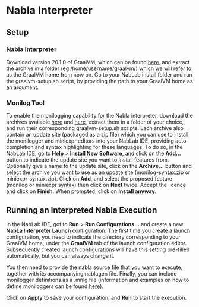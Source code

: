 # Nabla Interpreter

## Setup

### Nabla Interpreter

Download version 20.1.0 of GraalVM, which can be found [here](https://github.com/graalvm/graalvm-ce-builds/releases/tag/vm-20.1.0), and extract the archive in a folder (eg /home/username/graalvm/) which we will refer to as the GraalVM home from now on.
Go to your NabLab install folder and run the graalvm-setup.sh script, by providing the path to your GraalVM home as an argument.

### Monilog Tool

To enable the monilogging capability for the Nabla interpreter, download the archives available [here](https://github.com/gemoc/monilog/releases/tag/v1.0.0) and [here](https://github.com/gemoc/miniexpr/releases/tag/v1.0.0), extract them in a folder of your choice, and run their corresponding graalvm-setup.sh scripts.
Each archive also contain an update site (packaged as a zip file) which you can use to install the monilogger and miniexpr editors into your NabLab IDE, providing auto-completion and syntax highlighting for these languages.
To do so, in the NabLab IDE, go to **Help** > **Install New Software**, and click on the **Add...** button to indicate the update site you want to install features from.
Optionally give a name to the update site, click on the **Archive...** button and select the archive you want to use as an update site (monilog-syntax.zip or miniexpr-syntax.zip).
Click on **Add**, and select the proposed feature (monilog or miniexpr syntax) then click on **Next** twice.
Accept the licence and click on **Finish**.
When prompted, click on **Install anyway**.

## Running an Interpreted Nabla Execution 

In the NabLab IDE, got to **Run** > **Run Configurations...** and create a new **NabLa Interpreter Launch** configuration.
The first time you create a launch configuration, you need to indicate the directory corresponding to your GraalVM home, under the **GraalVM** tab of the launch configuration editor.
Subsequently created launch configurations will have this setting pre-filled automatically, but you can always change it.

You then need to provide the nabla source file that you want to execute, together with its accompanying nablagen file.
Finally, you can include monilogger definitions as a .mnlg file (information and examples on how to define moniloggers can be found [here](https://github.com/gemoc/monilog)).

Click on **Apply** to save your configuration, and **Run** to start the execution.

